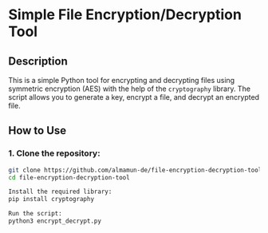 # Simple File Encryption/Decryption Tool

## Description

This is a simple Python tool for encrypting and decrypting files using symmetric encryption (AES) with the help of the `cryptography` library. The script allows you to generate a key, encrypt a file, and decrypt an encrypted file.

## How to Use

### 1. Clone the repository:

```bash
git clone https://github.com/almamun-de/file-encryption-decryption-tool.git
cd file-encryption-decryption-tool

Install the required library:
pip install cryptography

Run the script:
python3 encrypt_decrypt.py
